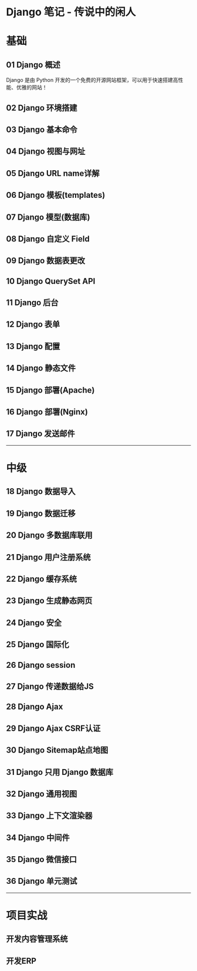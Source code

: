 # Django 笔记 - 传说中的闲人
# 基础
## 01 Django 概述
Django 是由 Python 开发的一个免费的开源网站框架，可以用于快速搭建高性能、优雅的网站！
## 02 Django 环境搭建
## 03 Django 基本命令
## 04 Django 视图与网址
## 05 Django URL name详解
## 06 Django 模板(templates)
## 07 Django 模型(数据库)
## 08 Django 自定义 Field
## 09 Django 数据表更改
## 10 Django QuerySet API
## 11 Django 后台
## 12 Django 表单
## 13 Django 配置
## 14 Django 静态文件
## 15 Django 部署(Apache)
## 16 Django 部署(Nginx)
## 17 Django 发送邮件
***
# 中级
## 18 Django 数据导入
## 19 Django 数据迁移
## 20 Django 多数据库联用
## 21 Django 用户注册系统
## 22 Django 缓存系统
## 23 Django 生成静态网页
## 24 Django 安全
## 25 Django 国际化
## 26 Django session
## 27 Django 传递数据给JS
## 28 Django Ajax
## 29 Django Ajax CSRF认证
## 30 Django Sitemap站点地图
## 31 Django 只用 Django 数据库
## 32 Django 通用视图
## 33 Django 上下文渲染器
## 34 Django 中间件
## 35 Django 微信接口
## 36 Django 单元测试
***
# 项目实战
## 开发内容管理系统
## 开发ERP
